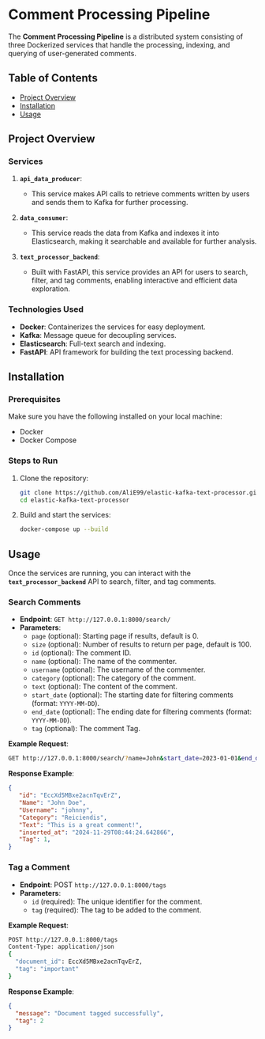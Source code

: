 # Comment Processing Pipeline

The **Comment Processing Pipeline** is a distributed system consisting of three Dockerized services that handle the processing, indexing, and querying of user-generated comments.

## Table of Contents
- [Project Overview](#project-overview)
- [Installation](#installation)
- [Usage](#usage)

## Project Overview
### Services

1. **`api_data_producer`**: 
   - This service makes API calls to retrieve comments written by users and sends them to Kafka for further processing.

2. **`data_consumer`**: 
   - This service reads the data from Kafka and indexes it into Elasticsearch, making it searchable and available for further analysis.

3. **`text_processor_backend`**: 
   - Built with FastAPI, this service provides an API for users to search, filter, and tag comments, enabling interactive and efficient data exploration.

### Technologies Used
- **Docker**: Containerizes the services for easy deployment.
- **Kafka**: Message queue for decoupling services.
- **Elasticsearch**: Full-text search and indexing.
- **FastAPI**: API framework for building the text processing backend.

## Installation

### Prerequisites
Make sure you have the following installed on your local machine:
- Docker
- Docker Compose

### Steps to Run

1. Clone the repository:
   ```bash
   git clone https://github.com/AliE99/elastic-kafka-text-processor.git
   cd elastic-kafka-text-processor
   ```

2. Build and start the services:
   ```bash
   docker-compose up --build
   ```

## Usage

Once the services are running, you can interact with the **`text_processor_backend`** API to search, filter, and tag comments.

### Search Comments
- **Endpoint**: `GET http://127.0.0.1:8000/search/`
- **Parameters**:
  - `page` (optional): Starting page if results, default is 0.
  - `size` (optional): Number of results to return per page, default is 100.
  - `id` (optional): The comment ID.
  - `name` (optional): The name of the commenter.
  - `username` (optional): The username of the commenter.
  - `category` (optional): The category of the comment.
  - `text` (optional): The content of the comment.
  - `start_date` (optional): The starting date for filtering comments (format: `YYYY-MM-DD`).
  - `end_date` (optional): The ending date for filtering comments (format: `YYYY-MM-DD`).
  - `tag` (optional): The comment Tag.

**Example Request**:
```bash
GET http://127.0.0.1:8000/search/?name=John&start_date=2023-01-01&end_date=2023-12-31
```
**Response Example**:
```json
{
   "id": "EccXd5MBxe2acnTqvErZ",
   "Name": "John Doe",
   "Username": "johnny",
   "Category": "Reiciendis",
   "Text": "This is a great comment!",
   "inserted_at": "2024-11-29T08:44:24.642866",
   "Tag": 1,
}
```
### Tag a Comment
- **Endpoint**: POST `http://127.0.0.1:8000/tags`
- **Parameters**:
  - `id` (required): The unique identifier for the comment.
  - `tag` (required): The tag to be added to the comment.

**Example Request**:
```bash
POST http://127.0.0.1:8000/tags
Content-Type: application/json
{
  "document_id": EccXd5MBxe2acnTqvErZ,
  "tag": "important"
}
```
**Response Example**:
```json
{
  "message": "Document tagged successfully",
  "tag": 2
}
```